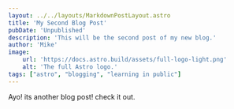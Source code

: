 ```yaml
---
layout: ../../layouts/MarkdownPostLayout.astro
title: 'My Second Blog Post'
pubDate: 'Unpublished'
description: 'This will be the second post of my new blog.'
author: 'Mike'
image:
    url: 'https://docs.astro.build/assets/full-logo-light.png'
    alt: 'The full Astro logo.'
tags: ["astro", "blogging", "learning in public"]
---
```

Ayo! its another blog post! check it out.